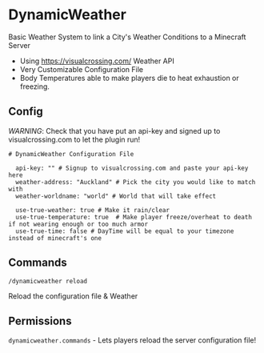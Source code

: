# DynamicWeather #

Basic Weather System to link a City's Weather Conditions to a Minecraft Server

* Using https://visualcrossing.com/ Weather API
* Very Customizable Configuration File
* Body Temperatures able to make players die to heat exhaustion or freezing.

## Config ##

*WARNING*: Check that you have put an api-key and signed up to visualcrossing.com to let the plugin run!

```
# DynamicWeather Configuration File

  api-key: "" # Signup to visualcrossing.com and paste your api-key here
  weather-address: "Auckland" # Pick the city you would like to match with
  weather-worldname: "world" # World that will take effect

  use-true-weather: true # Make it rain/clear
  use-true-temperature: true  # Make player freeze/overheat to death if not wearing enough or too much armor
  use-true-time: false # DayTime will be equal to your timezone instead of minecraft's one

```

## Commands ##

`/dynamicweather reload`

Reload the configuration file & Weather


## Permissions ##

`dynamicweather.commands` - Lets players reload the server configuration file!

